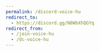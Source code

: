 ```yaml
---
permalink: /discord-voice-hu
redirect_to:
  - https://discord.gg/N8WbXhQGYq
redirect_from:
  - /join-voice-hu
  - /dc-voice-hu
---
```

